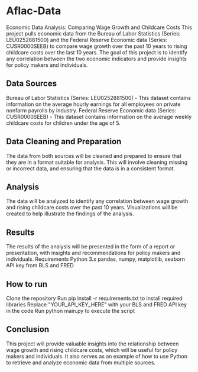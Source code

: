 # Aflac-Data
Economic Data Analysis: Comparing Wage Growth and Childcare Costs
This project pulls economic data from the Bureau of Labor Statistics (Series: LEU0252881500) and the Federal Reserve Economic data (Series: CUSR0000SEEB) to compare wage growth over the past 10 years to rising childcare costs over the last 10 years. The goal of this project is to identify any correlation between the two economic indicators and provide insights for policy makers and individuals.

## Data Sources ##

Bureau of Labor Statistics (Series: LEU0252881500) - This dataset contains information on the average hourly earnings for all employees on private nonfarm payrolls by industry.
Federal Reserve Economic data (Series: CUSR0000SEEB) - This dataset contains information on the average weekly childcare costs for children under the age of 5.

## Data Cleaning and Preparation ##

The data from both sources will be cleaned and prepared to ensure that they are in a format suitable for analysis. This will involve cleaning missing or incorrect data, and ensuring that the data is in a consistent format.

## Analysis ##

The data will be analyzed to identify any correlation between wage growth and rising childcare costs over the past 10 years.
Visualizations will be created to help illustrate the findings of the analysis.

## Results ##

The results of the analysis will be presented in the form of a report or presentation, with insights and recommendations for policy makers and individuals.
Requirements
Python 3.x
pandas, numpy, matplotlib, seaborn
API key from BLS and FRED

## How to run ##

Clone the repository
Run pip install -r requirements.txt to install required libraries
Replace "YOUR_API_KEY_HERE" with your BLS and FRED API key in the code
Run python main.py to execute the script

## Conclusion ##

This project will provide valuable insights into the relationship between wage growth and rising childcare costs, which will be useful for policy makers and individuals. It also serves as an example of how to use Python to retrieve and analyze economic data from multiple sources.
